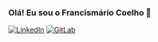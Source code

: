 ### Olá! Eu sou o Francismário Coelho 🚀

[![LinkedIn](https://img.shields.io/badge/LinkedIn-0077B5?style=for-the-badge&logo=linkedin&logoColor=white)](https://www.linkedin.com/in/francismario-coelho/)
[![GitLab](https://img.shields.io/badge/GitLab-FC6D26?style=for-the-badge&logo=gitlab&logoColor=white)](https://gitlab.com/FrancismarioCoelho)

